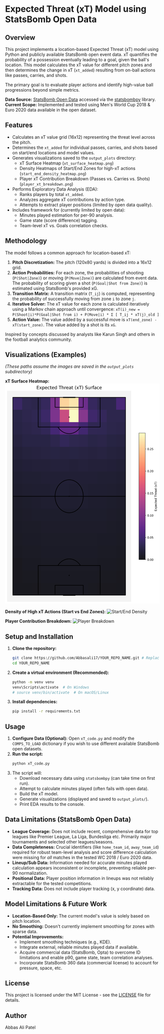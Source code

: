 # Expected Threat (xT) Model using StatsBomb Open Data

## Overview

This project implements a location-based Expected Threat (xT) model using Python and publicly available StatsBomb open event data. xT quantifies the probability of a possession eventually leading to a goal, given the ball's location. This model calculates the xT value for different pitch zones and then determines the change in xT (`xt_added`) resulting from on-ball actions like passes, carries, and shots.

The primary goal is to evaluate player actions and identify high-value ball progressions beyond simple metrics.

**Data Source:** [StatsBomb Open Data](https://github.com/statsbomb/open-data) accessed via the [statsbombpy](https://github.com/statsbomb/statsbombpy) library.
**Current Scope:** Implemented and tested using Men's World Cup 2018 & Euro 2020 data available in the open dataset.

## Features

*   Calculates an xT value grid (16x12) representing the threat level across the pitch.
*   Determines the `xt_added` for individual passes, carries, and shots based on start/end locations and model values.
*   Generates visualizations saved to the `output_plots` directory:
    *   xT Surface Heatmap (`xt_surface_heatmap.png`)
    *   Density Heatmaps of Start/End Zones for high-xT actions (`start_end_density_heatmap.png`)
    *   Player xT Contribution Breakdown (Passes vs. Carries vs. Shots) (`player_xt_breakdown.png`)
*   Performs Exploratory Data Analysis (EDA):
    *   Ranks players by total `xt_added`.
    *   Analyzes aggregate xT contributions by action type.
    *   Attempts to extract player positions (limited by open data quality).
*   Includes framework for (currently limited by open data):
    *   Minutes played estimation for per-90 analysis.
    *   Game state (score difference) tagging.
    *   Team-level xT vs. Goals correlation checks.

## Methodology

The model follows a common approach for location-based xT:

1.  **Pitch Discretization:** The pitch (120x80 yards) is divided into a 16x12 grid.
2.  **Action Probabilities:** For each zone, the probabilities of shooting (`P(Shot|Zone)`) or moving (`P(Move|Zone)`) are calculated from event data. The probability of scoring given a shot (`P(Goal|Shot from Zone)`) is estimated using StatsBomb's provided xG.
3.  **Transition Matrix:** A transition matrix (`T_ij`) is computed, representing the probability of successfully moving from zone `i` to zone `j`.
4.  **Iterative Solver:** The xT value for each zone is calculated iteratively using a Markov chain approach until convergence:
    `xT(i)_new = P(Shoot|i)*P(Goal|Shot from i) + P(Move|i) * Σ [ T_ij * xT(j)_old ]`
5.  **Action Value:** The value added by a successful move is `xT(end_zone) - xT(start_zone)`. The value added by a shot is its `xG`.

Inspired by concepts discussed by analysts like Karun Singh and others in the football analytics community.

## Visualizations (Examples)

*(These paths assume the images are saved in the `output_plots` subdirectory)*

**xT Surface Heatmap:**
![xT Surface](xt_surface_heatmap.png)

**Density of High xT Actions (Start vs End Zones):**
![Start/End Density](output_plots/start_end_density_heatmap.png)

**Player Contribution Breakdown:**
![Player Breakdown](output_plots/player_xt_breakdown.png)


## Setup and Installation

1.  **Clone the repository:**
    ```bash
    git clone https://github.com/Abbasali17/YOUR_REPO_NAME.git # Replace YOUR_REPO_NAME
    cd YOUR_REPO_NAME
    ```
2.  **Create a virtual environment (Recommended):**
    ```bash
    python -m venv venv
    venv\Scripts\activate  # On Windows
    # source venv/bin/activate  # On macOS/Linux
    ```
3.  **Install dependencies:**
    ```bash
    pip install -r requirements.txt
    ```

## Usage

1.  **Configure Data (Optional):** Open `xT_code.py` and modify the `COMPS_TO_LOAD` dictionary if you wish to use different available StatsBomb open datasets.
2.  **Run the script:**
    ```bash
    python xT_code.py
    ```
3.  The script will:
    *   Download necessary data using `statsbombpy` (can take time on first run).
    *   Attempt to calculate minutes played (often fails with open data).
    *   Build the xT model.
    *   Generate visualizations (displayed and saved to `output_plots/`).
    *   Print EDA results to the console.

## Data Limitations (StatsBomb Open Data)

*   **League Coverage:** Does not include recent, comprehensive data for top leagues like Premier League, La Liga, Bundesliga etc. Primarily major tournaments and selected other leagues/seasons.
*   **Data Completeness:** Crucial identifiers (like `home_team_id`, `away_team_id`) required for robust team-level analysis and score difference calculation were missing for *all* matches in the tested WC 2018 / Euro 2020 data.
*   **Lineup/Sub Data:** Information needed for accurate minutes played calculation appears inconsistent or incomplete, preventing reliable per-90 normalization.
*   **Positional Data:** Player position information in lineups was not reliably extractable for the tested competitions.
*   **Tracking Data:** Does not include player tracking (x, y coordinate) data.

## Model Limitations & Future Work

*   **Location-Based Only:** The current model's value is solely based on pitch location.
*   **No Smoothing:** Doesn't currently implement smoothing for zones with sparse data.
*   **Potential Improvements:**
    *   Implement smoothing techniques (e.g., KDE).
    *   Integrate external, reliable minutes played data if available.
    *   Acquire commercial data (StatsBomb, Opta) to overcome ID limitations and enable p90, game state, team correlation analyses.
    *   Incorporate StatsBomb 360 data (commercial license) to account for pressure, space, etc.

## License

This project is licensed under the MIT License - see the [LICENSE](LICENSE) file for details.

## Author

Abbas Ali Patel
